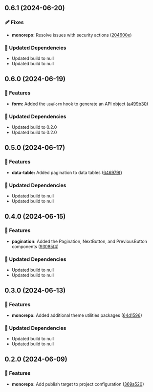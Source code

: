 ## 0.6.1 (2024-06-20)

### 🩹 Fixes

- **monorepo:** Resolve issues with security actions
  ([204600e](https://github.com/storm-software/cyclone-ui/commit/204600e))

### 🧱 Updated Dependencies

- Updated build to null
- Updated build to null

## 0.6.0 (2024-06-19)

### 🚀 Features

- **form:** Added the `useForm` hook to generate an API object
  ([a499b30](https://github.com/storm-software/cyclone-ui/commit/a499b30))

### 🧱 Updated Dependencies

- Updated build to 0.2.0
- Updated build to 0.2.0

## 0.5.0 (2024-06-17)

### 🚀 Features

- **data-table:** Added pagination to data tables
  ([646979f](https://github.com/storm-software/cyclone-ui/commit/646979f))

### 🧱 Updated Dependencies

- Updated build to null
- Updated build to null

## 0.4.0 (2024-06-15)

### 🚀 Features

- **pagination:** Added the Pagination, NextButton, and PreviousButton
  components
  ([93085f4](https://github.com/storm-software/cyclone-ui/commit/93085f4))

### 🧱 Updated Dependencies

- Updated build to null
- Updated build to null

## 0.3.0 (2024-06-13)

### 🚀 Features

- **monorepo:** Added additional theme utilities packages
  ([64d1596](https://github.com/storm-software/cyclone-ui/commit/64d1596))

### 🧱 Updated Dependencies

- Updated build to null
- Updated build to null

## 0.2.0 (2024-06-09)

### 🚀 Features

- **monorepo:** Add publish target to project configuration
  ([369a520](https://github.com/storm-software/cyclone-ui/commit/369a520))

